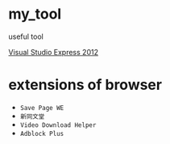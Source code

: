 # my_tool
useful tool

[Visual Studio Express 2012](https://www.techglobex.net/2012/12/download-visual-studio-express-2012-dvd.html)

# extensions of browser

+ `Save Page WE`
+ `新同文堂`
+ `Video Download Helper`
+ `Adblock Plus`
